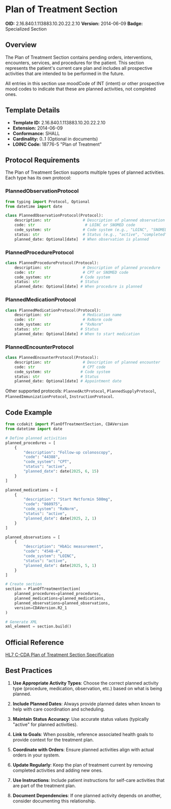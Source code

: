 # Plan of Treatment Section

**OID:** 2.16.840.1.113883.10.20.22.2.10
**Version:** 2014-06-09
**Badge:** Specialized Section

## Overview

The Plan of Treatment Section contains pending orders, interventions, encounters, services, and procedures for the patient. This section represents the patient's current care plan and includes all prospective activities that are intended to be performed in the future.

All entries in this section use moodCode of INT (intent) or other prospective mood codes to indicate that these are planned activities, not completed ones.

## Template Details

- **Template ID:** 2.16.840.1.113883.10.20.22.2.10
- **Extension:** 2014-06-09
- **Conformance:** SHALL
- **Cardinality:** 0..1 (Optional in documents)
- **LOINC Code:** 18776-5 "Plan of Treatment"

## Protocol Requirements

The Plan of Treatment Section supports multiple types of planned activities. Each type has its own protocol:

### PlannedObservationProtocol
```python
from typing import Protocol, Optional
from datetime import date

class PlannedObservationProtocol(Protocol):
    description: str              # Description of planned observation
    code: str                      # LOINC or SNOMED code
    code_system: str              # Code system (e.g., "LOINC", "SNOMED")
    status: str                   # Status (e.g., "active", "completed")
    planned_date: Optional[date]  # When observation is planned
```

### PlannedProcedureProtocol
```python
class PlannedProcedureProtocol(Protocol):
    description: str              # Description of planned procedure
    code: str                     # CPT or SNOMED code
    code_system: str             # Code system
    status: str                  # Status
    planned_date: Optional[date] # When procedure is planned
```

### PlannedMedicationProtocol
```python
class PlannedMedicationProtocol(Protocol):
    description: str              # Medication name
    code: str                     # RxNorm code
    code_system: str             # "RxNorm"
    status: str                  # Status
    planned_date: Optional[date] # When to start medication
```

### PlannedEncounterProtocol
```python
class PlannedEncounterProtocol(Protocol):
    description: str              # Description of planned encounter
    code: str                     # CPT code
    code_system: str             # Code system
    status: str                  # Status
    planned_date: Optional[date] # Appointment date
```

Other supported protocols: `PlannedActProtocol`, `PlannedSupplyProtocol`, `PlannedImmunizationProtocol`, `InstructionProtocol`.

## Code Example

```python
from ccdakit import PlanOfTreatmentSection, CDAVersion
from datetime import date

# Define planned activities
planned_procedures = [
    {
        "description": "Follow-up colonoscopy",
        "code": "44388",
        "code_system": "CPT",
        "status": "active",
        "planned_date": date(2025, 6, 15)
    }
]

planned_medications = [
    {
        "description": "Start Metformin 500mg",
        "code": "860975",
        "code_system": "RxNorm",
        "status": "active",
        "planned_date": date(2025, 2, 1)
    }
]

planned_observations = [
    {
        "description": "HbA1c measurement",
        "code": "4548-4",
        "code_system": "LOINC",
        "status": "active",
        "planned_date": date(2025, 5, 1)
    }
]

# Create section
section = PlanOfTreatmentSection(
    planned_procedures=planned_procedures,
    planned_medications=planned_medications,
    planned_observations=planned_observations,
    version=CDAVersion.R2_1
)

# Generate XML
xml_element = section.build()
```

## Official Reference

[HL7 C-CDA Plan of Treatment Section Specification](https://www.hl7.org/ccdasearch/templates/2.16.840.1.113883.10.20.22.2.10.html)

## Best Practices

1. **Use Appropriate Activity Types**: Choose the correct planned activity type (procedure, medication, observation, etc.) based on what is being planned.

2. **Include Planned Dates**: Always provide planned dates when known to help with care coordination and scheduling.

3. **Maintain Status Accuracy**: Use accurate status values (typically "active" for planned activities).

4. **Link to Goals**: When possible, reference associated health goals to provide context for the treatment plan.

5. **Coordinate with Orders**: Ensure planned activities align with actual orders in your system.

6. **Update Regularly**: Keep the plan of treatment current by removing completed activities and adding new ones.

7. **Use Instructions**: Include patient instructions for self-care activities that are part of the treatment plan.

8. **Document Dependencies**: If one planned activity depends on another, consider documenting this relationship.
